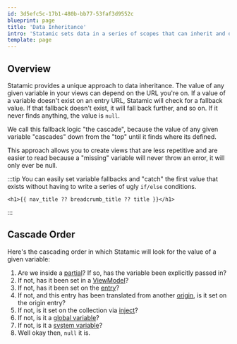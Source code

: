 ```yaml
---
id: 3d5efc5c-17b1-480b-bb77-53faf3d9552c
blueprint: page
title: 'Data Inheritance'
intro: 'Statamic sets data in a series of scopes that can inherit and override each other in order. We call this data inheritance model **The Cascade**.'
template: page
---
```

## Overview

Statamic provides a unique approach to data inheritance. The value of any given variable in your views can depend on the URL you're on. If a value of a variable doesn't exist on an entry URL, Statamic will check for a fallback value. If that fallback doesn't exist, it will fall back further, and so on. If it never finds anything, the value is `null`.

We call this fallback logic "the cascade", because the value of any given variable "cascades" down from the "top" until it finds where its defined.

This approach allows you to create views that are less repetitive and are easier to read because a "missing" variable will never throw an error, it will only ever be null.

:::tip
You can easily set variable fallbacks and "catch" the first value that exists without having to write a series of ugly `if/else` conditions.

```
<h1>{{ nav_title ?? breadcrumb_title ?? title }}</h1>
```
:::



## Cascade Order

Here's the cascading order in which Statamic will look for the value of a given variable:

1. Are we inside a [partial](/tags/partial)? If so, has the variable been explicitly passed in?
2. If not, has it been set in a [ViewModel](/view-models)?
3. If not, has it been set on the [entry](/collections)?
4. If not, and this entry has been translated from another [origin](/multi-site), is it set on the origin entry?
5. If not, is it set on the collection via [inject](/collections#inject)?
6. If not, is it a [global variable](/globals)?
7. If not, is it a [system variable](/variables)?
8. Well okay then, `null` it is.
